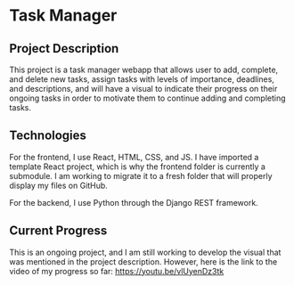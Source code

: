 # Task Manager

## Project Description
This project is a task manager webapp that allows user to add, complete, and delete new tasks, assign tasks with levels of importance, deadlines, and descriptions, and will have a visual to indicate
their progress on their ongoing tasks in order to motivate them to continue adding and completing tasks.

## Technologies
For the frontend, I use React, HTML, CSS, and JS. I have imported a template React project, which is why the frontend folder is currently a submodule. I am working to migrate it to a fresh folder that
will properly display my files on GitHub. 

For the backend, I use Python through the Django REST framework. 

## Current Progress
This is an ongoing project, and I am still working to develop the visual that was mentioned in the project description. However, here is the link to the video of my progress so far:
https://youtu.be/vlUyenDz3tk
